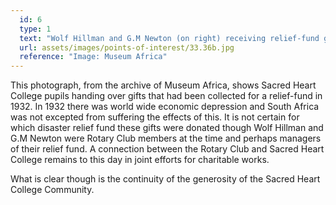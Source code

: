 ```yaml
---
  id: 6
  type: 1
  text: "Wolf Hillman and G.M Newton (on right) receiving relief-fund gifts at Sacred Heart College in 1932."
  url: assets/images/points-of-interest/33.36b.jpg
  reference: "Image: Museum Africa"
---
```

This photograph, from the archive of Museum Africa, shows Sacred Heart College pupils handing over gifts that had been collected for a relief-fund in 1932. In 1932 there was world wide economic depression and South Africa was not excepted from suffering the effects of this. It is not certain for which disaster relief fund these gifts were donated though Wolf Hillman and G.M Newton were Rotary Club members at the time and perhaps managers of their relief fund. A connection between the Rotary Club and Sacred Heart College remains to this day in joint efforts for charitable works.

What is clear though is the continuity of the generosity of the Sacred Heart College Community. 


